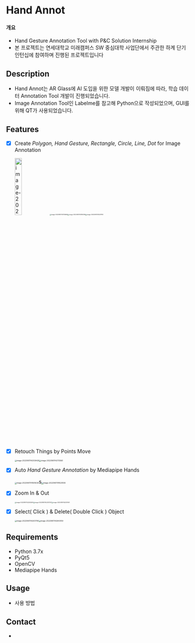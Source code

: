 # Hand Annot

#### 개요

- Hand Gesture Annotation Tool with P&amp;C Solution Internship
- 본 프로젝트는 연세대학교 미래캠퍼스 SW 중심대학 사업단에서 주관한 하계 단기 인턴십에 참여하며 진행된 프로젝트입니다

## Description
* Hand Annot는 AR Glass에 AI 도입을 위한 모델 개발이 이뤄짐에 따라, 학습 데이터 Annotation Tool 개발이 진행되었습니다.
* Image Annotation Tool인 Labelme를 참고해 Python으로 작성되었으며, GUI를 위해 QT가 사용되었습니다.

## Features
- [x] Create *Polygon, Hand Gesture, Rectangle, Circle, Line, Dot* for Image Annotation

  <img src="https://github.com/KimJinSeong-Git/Hand-Gesture-Annotation-Tool/blob/refactor/dev/Resource\readme\Create_Action.png" alt="image-20220801140559289" width="20%" /><img src="https://github.com/KimJinSeong-Git/Hand-Gesture-Annotation-Tool/blob/refactor/dev/Resource\readme\Create_Polygon.png" alt="image-20220801141136646" style="zoom: 25%;" /><img src="https://github.com/KimJinSeong-Git/Hand-Gesture-Annotation-Tool/blob/refactor/dev/Resource\readme\Create_Gesture.png" alt="image-20220801141841416" style="zoom:25%;" /><img src="https://github.com/KimJinSeong-Git/Hand-Gesture-Annotation-Tool/blob/refactor/dev/Resource\readme\Create_Rectangle.png" alt="image-20220801141221183" style="zoom:25%;" />

- [x] Retouch Things by Points Move

  <img src="D:\Private\GitHub\Hand-Gesture-Annotation-Tool\Resource\readme\Retouch_Before.png" alt="image-20220801142039426" style="zoom:33%;" /><img src="D:\Private\GitHub\Hand-Gesture-Annotation-Tool\Resource\readme\Retouch_After.png" alt="image-20220801142113560" style="zoom:33%;" />

- [x] Auto *Hand Gesture Annotation* by Mediapipe Hands

  <img src="D:\Private\GitHub\Hand-Gesture-Annotation-Tool\Resource\readme\Auto_Before.png" alt="image-20220801141605636" style="zoom:33%;" />s<img src="D:\Private\GitHub\Hand-Gesture-Annotation-Tool\Resource\readme\Auto_After.png" alt="image-20220801141620506" style="zoom:33%;" />

- [x] Zoom In & Out

  <img src="D:\Private\GitHub\Hand-Gesture-Annotation-Tool\Resource\readme\Zoom_Before.png" alt="image-20220801142245269" style="zoom:25%;" /><img src="D:\Private\GitHub\Hand-Gesture-Annotation-Tool\Resource\readme\Zoom_In.png" alt="image-20220801142307207" style="zoom:25%;" /><img src="D:\Private\GitHub\Hand-Gesture-Annotation-Tool\Resource\readme\Zoom_Out.png" alt="image-20220801142331061" style="zoom: 25%;" />

- [x] Select( Click ) & Delete( Double Click ) Object

  <img src="D:\Private\GitHub\Hand-Gesture-Annotation-Tool\Resource\readme\Object_Select.png" alt="image-20220801142631780" style="zoom:33%;" /><img src="D:\Private\GitHub\Hand-Gesture-Annotation-Tool\Resource\readme\Object_Delete.png" alt="image-20220801142643059" style="zoom:33%;" />

## Requirements
* Python 3.7x
* PyQt5
* OpenCV
* Mediapipe Hands

## Usage
* 사용 방법

## Contact

* 
